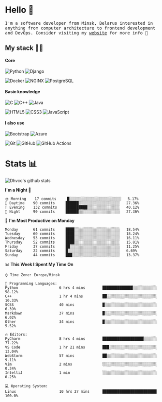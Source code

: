 # Hello 👋

<p>
    <samp>
        I'm a software developer from Minsk, Belarus
        interested in anything from computer architecture to frontend development and DevOps.
        Consider visiting my <a target="_blank" href="https://dhvcc.github.io/dhvcc">website</a> for more info 🙂
    </samp>
</p>

## My stack 🧑‍💻

#### Core

![Python](https://img.shields.io/badge/-Python-000000?style=flat&logo=python)
![Django](https://img.shields.io/badge/-Django-000000?style=flat&logo=Django)

![Docker](https://img.shields.io/badge/-Docker-000000?style=flat&logo=docker)
![NGINX](https://img.shields.io/badge/-NGINX-000000?style=flat&logo=nginx)
![PostgreSQL](https://img.shields.io/badge/-PostgreSQL-000000?style=flat&logo=postgresql)

#### Basic knowledge

![C](https://img.shields.io/badge/-C-000000?style=flat&logo=C)
![C++](https://img.shields.io/badge/-C++-000000?style=flat&logo=C%2B%2B&logoColor=00599C)
![Java](https://img.shields.io/badge/-Java-000000?style=flat&logo=Java&logoColor=007396)

![HTML5](https://img.shields.io/badge/-HTML5-000000?style=flat&logo=HTML5)
![CSS3](https://img.shields.io/badge/-CSS3-000000?style=flat&logo=css3)
![JavaScript](https://img.shields.io/badge/-JavaScript-000000?style=flat&logo=javascript)

#### I also use

![Bootstrap](https://img.shields.io/badge/-Bootstrap-000000?style=flat&logo=bootstrap)
![Azure](https://img.shields.io/badge/-Azure-000000?style=flat&logo=Microsoft-Azure)

![Git](https://img.shields.io/badge/-Git-000000?style=flat&logo=git&logoColor=F05032)
![GitHub](https://img.shields.io/badge/-GitHub-000000?style=flat&logo=github)
![GitHub Actions](https://img.shields.io/badge/-GitHub%20Actions-000000?style=flat&logo=github-actions)

# Stats 📊

<a>
    <img src="https://github-readme-stats.dhvcc.vercel.app/api?username=dhvcc&count_private=true&theme=graywhite" alt="Dhvcc's github stats">
</a>

<!--START_SECTION:waka-->
**I'm a Night 🦉** 

```text
🌞 Morning    17 commits     █░░░░░░░░░░░░░░░░░░░░░░░░   5.17% 
🌆 Daytime    90 commits     ██████░░░░░░░░░░░░░░░░░░░   27.36% 
🌃 Evening    132 commits    ██████████░░░░░░░░░░░░░░░   40.12% 
🌙 Night      90 commits     ██████░░░░░░░░░░░░░░░░░░░   27.36%

```
📅 **I'm Most Productive on Monday** 

```text
Monday       61 commits     ████░░░░░░░░░░░░░░░░░░░░░   18.54% 
Tuesday      60 commits     ████░░░░░░░░░░░░░░░░░░░░░   18.24% 
Wednesday    53 commits     ████░░░░░░░░░░░░░░░░░░░░░   16.11% 
Thursday     52 commits     ████░░░░░░░░░░░░░░░░░░░░░   15.81% 
Friday       37 commits     ██░░░░░░░░░░░░░░░░░░░░░░░   11.25% 
Saturday     22 commits     █░░░░░░░░░░░░░░░░░░░░░░░░   6.69% 
Sunday       44 commits     ███░░░░░░░░░░░░░░░░░░░░░░   13.37%

```


📊 **This Week I Spent My Time On** 

```text
⌚︎ Time Zone: Europe/Minsk

💬 Programming Languages: 
Python                   6 hrs 4 mins        ██████████████░░░░░░░░░░░   58.12% 
C++                      1 hr 4 mins         ██░░░░░░░░░░░░░░░░░░░░░░░   10.33% 
SCSS                     40 mins             █░░░░░░░░░░░░░░░░░░░░░░░░   6.39% 
Markdown                 37 mins             █░░░░░░░░░░░░░░░░░░░░░░░░   6.02% 
Other                    34 mins             █░░░░░░░░░░░░░░░░░░░░░░░░   5.52%

🔥 Editors: 
PyCharm                  8 hrs 4 mins        ███████████████████░░░░░░   77.22% 
VS Code                  1 hr 21 mins        ███░░░░░░░░░░░░░░░░░░░░░░   13.04% 
WebStorm                 57 mins             ██░░░░░░░░░░░░░░░░░░░░░░░   9.11% 
Vim                      2 mins              ░░░░░░░░░░░░░░░░░░░░░░░░░   0.34% 
IntelliJ                 1 min               ░░░░░░░░░░░░░░░░░░░░░░░░░   0.25%

💻 Operating System: 
Linux                    10 hrs 27 mins      █████████████████████████   100.0%

```


<!--END_SECTION:waka-->